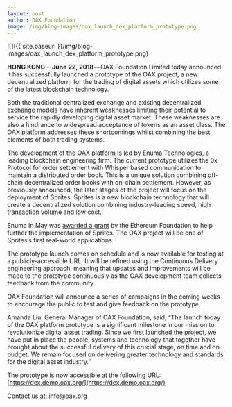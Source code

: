 ```yaml
---
layout: post
author: OAX Foundation
image: /img/blog-images/oax_launch_dex_platform_prototype.png
---
```

![]({{ site.baseurl }}/img/blog-images/oax_launch_dex_platform_prototype.png)

**HONG KONG — June 22, 2018** — OAX Foundation Limited today announced it has successfully launched a prototype of the OAX project, a new decentralized platform for the trading of digital assets which utilizes some of the latest blockchain technology.

Both the traditional centralized exchange and existing decentralized exchange models have inherent weaknesses limiting their potential to service the rapidly developing digital asset market. These weaknesses are also a hindrance to widespread acceptance of tokens as an asset class. The OAX platform addresses these shortcomings whilst combining the best elements of both trading systems.

The development of the OAX platform is led by Enuma Technologies, a leading blockchain engineering firm. The current prototype utilizes the 0x Protocol for order settlement with Whisper based communication to maintain a distributed order book. This is a unique solution combining off-chain decentralized order books with on-chain settlement. However, as previously announced, the later stages of the project will focus on the deployment of Sprites. Sprites is a new blockchain technology that will create a decentralized solution combining industry-leading speed, high transaction volume and low cost.

Enuma in May was [awarded a grant](https://medium.com/@OAX_Foundation/oax-foundation-congratulates-enuma-technologies-on-its-ethereum-foundation-grant-1658b63f5366) by the Ethereum Foundation to help further the implementation of Sprites. The OAX project will be one of Sprites’s first real-world applications.

The prototype launch comes on schedule and is now available for testing at a publicly-accessible URL. It will be refined using the Continuous Delivery engineering approach, meaning that updates and improvements will be made to the prototype continuously as the OAX development team collects feedback from the community.

OAX Foundation will announce a series of campaigns in the coming weeks to encourage the public to test and give feedback on the prototype.

Amanda Liu, General Manager of OAX Foundation, said, “The launch today of the OAX platform prototype is a significant milestone in our mission to revolutionize digital asset trading. Since we first launched the project, we have put in place the people, systems and technology that together have brought about the successful delivery of this crucial stage, on time and on budget. We remain focused on delivering greater technology and standards for the digital asset industry.”

The prototype is now accessible at the following URL: [https://dex.demo.oax.org/](https://dex.demo.oax.org/)

Contact us at: [info@oax.org](mailto:info@oax.org)
